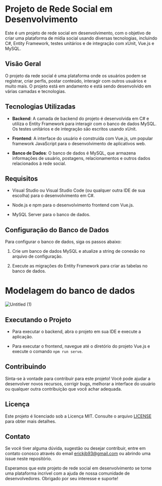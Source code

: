 # Projeto de Rede Social em Desenvolvimento

Este é um projeto de rede social em desenvolvimento, com o objetivo de criar uma plataforma de mídia social usando diversas tecnologias, incluindo C#, Entity Framework, testes unitários e de integração com xUnit, Vue.js e MySQL.

## Visão Geral

O projeto da rede social é uma plataforma onde os usuários podem se registrar, criar perfis, postar conteúdo, interagir com outros usuários e muito mais. O projeto está em andamento e está sendo desenvolvido em várias camadas e tecnologias.

## Tecnologias Utilizadas

- **Backend**: A camada de backend do projeto é desenvolvida em C# e utiliza o Entity Framework para interagir com o banco de dados MySQL. Os testes unitários e de integração são escritos usando xUnit.

- **Frontend**: A interface do usuário é construída com Vue.js, um popular framework JavaScript para o desenvolvimento de aplicativos web.

- **Banco de Dados**: O banco de dados é MySQL, que armazena informações de usuário, postagens, relacionamentos e outros dados relacionados à rede social.

## Requisitos

- Visual Studio ou Visual Studio Code (ou qualquer outra IDE de sua escolha) para o desenvolvimento em C#.

- Node.js e npm para o desenvolvimento frontend com Vue.js.

- MySQL Server para o banco de dados.

## Configuração do Banco de Dados

Para configurar o banco de dados, siga os passos abaixo:

1. Crie um banco de dados MySQL e atualize a string de conexão no arquivo de configuração.

2. Execute as migrações do Entity Framework para criar as tabelas no banco de dados.

<h1>Modelagem do banco de dados</h1>

![Untitled (1)](https://github.com/Erick-Bueno/SocialMedia/assets/101439440/9f74d676-c2ba-4e66-b69c-f1e1de6fe5f4)

## Executando o Projeto

- Para executar o backend, abra o projeto em sua IDE e execute a aplicação.

- Para executar o frontend, navegue até o diretório do projeto Vue.js e execute o comando `npm run serve`.

## Contribuindo

Sinta-se à vontade para contribuir para este projeto! Você pode ajudar a desenvolver novos recursos, corrigir bugs, melhorar a interface do usuário ou qualquer outra contribuição que você achar adequada.

## Licença

Este projeto é licenciado sob a Licença MIT. Consulte o arquivo [LICENSE](LICENSE) para obter mais detalhes.

## Contato

Se você tiver alguma dúvida, sugestão ou desejar contribuir, entre em contato conosco através do email erickjb93@gmail.com ou abrindo uma issue neste repositório.

Esperamos que este projeto de rede social em desenvolvimento se torne uma plataforma incrível com a ajuda de nossa comunidade de desenvolvedores. Obrigado por seu interesse e suporte!



